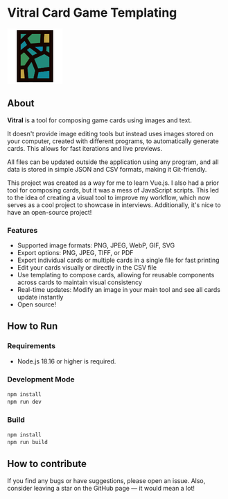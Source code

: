 # Vitral Card Game Templating

![Vitral Icon](misc/icon.svg)

## About

**Vitral** is a tool for composing game cards using images and text.

It doesn't provide image editing tools but instead uses images stored on your computer, created with different programs, to automatically generate cards. This allows for fast iterations and live previews.

All files can be updated outside the application using any program, and all data is stored in simple JSON and CSV formats, making it Git-friendly.

This project was created as a way for me to learn Vue.js. I also had a prior tool for composing cards, but it was a mess of JavaScript scripts. This led to the idea of creating a visual tool to improve my workflow, which now serves as a cool project to showcase in interviews. Additionally, it's nice to have an open-source project!

### Features

- Supported image formats: PNG, JPEG, WebP, GIF, SVG
- Export options: PNG, JPEG, TIFF, or PDF
- Export individual cards or multiple cards in a single file for fast printing
- Edit your cards visually or directly in the CSV file
- Use templating to compose cards, allowing for reusable components across cards to maintain visual consistency
- Real-time updates: Modify an image in your main tool and see all cards update instantly
- Open source!

## How to Run

### Requirements

- Node.js 18.16 or higher is required.

### Development Mode

```bash
npm install
npm run dev
```

### Build

``` bash
npm install
npm run build
```

## How to contribute

If you find any bugs or have suggestions, please open an issue. Also, consider leaving a star on the GitHub page — it would mean a lot!
